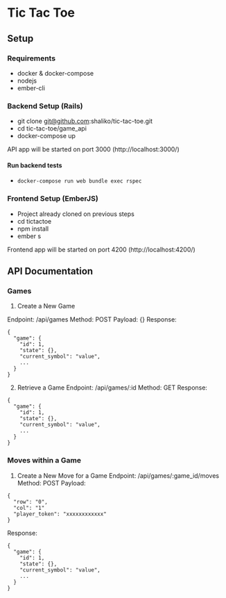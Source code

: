 # Tic Tac Toe

## Setup

### Requirements

- docker & docker-compose
- nodejs
- ember-cli

### Backend Setup (Rails)

- git clone git@github.com:shaliko/tic-tac-toe.git
- cd tic-tac-toe/game_api
- docker-compose up

API app will be started on port 3000 (http://localhost:3000/)

#### Run backend tests

- `docker-compose run web bundle exec rspec`


### Frontend Setup (EmberJS)

- Project already cloned on previous steps
- cd tictactoe
- npm install
- ember s

Frontend app will be started on port 4200 (http://localhost:4200/)

## API Documentation

### Games

1. Create a New Game

Endpoint: /api/games
Method: POST
Payload: {}
Response:

```
{
  "game": {
    "id": 1,
    "state": {},
    "current_symbol": "value",
    ...
  }
}
```

2. Retrieve a Game
Endpoint: /api/games/:id
Method: GET
Response:
```
{
  "game": {
    "id": 1,
    "state": {},
    "current_symbol": "value",
    ...
  }
}
```

### Moves within a Game

1. Create a New Move for a Game
Endpoint: /api/games/:game_id/moves
Method: POST
Payload:
```
{
  "row": "0",
  "col": "1"
  "player_token": "xxxxxxxxxxxx"
}
```

Response:
```
{
  "game": {
    "id": 1,
    "state": {},
    "current_symbol": "value",
    ...
  }
}
```
